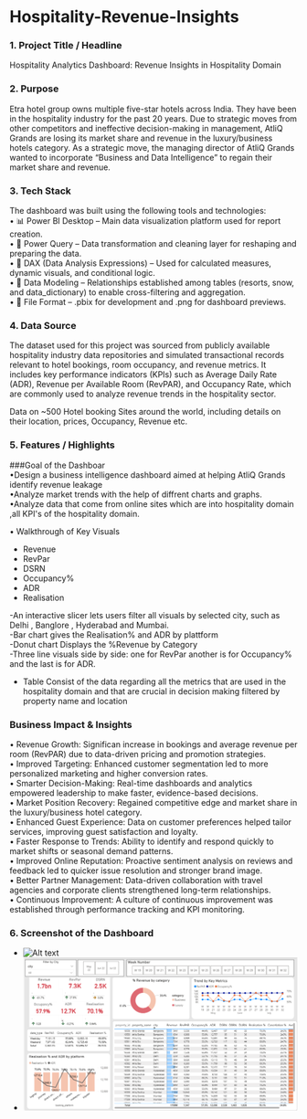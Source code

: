 # Hospitality-Revenue-Insights

### 1.	Project Title / Headline
 Hospitality  Analytics Dashboard: Revenue Insights in Hospitality Domain


### 2. Purpose
Etra hotel group owns multiple five-star hotels across India. They have been in the hospitality industry for the past 20 years. Due to strategic moves from other competitors and ineffective decision-making in management, AtliQ Grands are losing its market share and revenue in the luxury/business hotels category. As a strategic move, the managing director of AtliQ Grands wanted to incorporate “Business and Data Intelligence” to regain their market share and revenue.

### 3.	Tech Stack

The dashboard was built using the following tools and technologies:<br>
•	📊 Power BI Desktop – Main data visualization platform used for report creation.<br>
•	📂 Power Query – Data transformation and cleaning layer for reshaping and preparing the data.<br>
•	🧠 DAX (Data Analysis Expressions) – Used for calculated measures, dynamic visuals, and conditional logic.<br>
•	📝 Data Modeling – Relationships established among tables (resorts, snow, and data_dictionary) to enable cross-filtering and aggregation.<br>
•	📁 File Format – .pbix for development and .png for dashboard previews.

### 4.	Data Source
The dataset used for this project was sourced from publicly available hospitality industry data repositories and simulated transactional records relevant to hotel bookings, room occupancy, and revenue metrics. It includes key performance indicators (KPIs) such as Average Daily Rate (ADR), Revenue per Available Room (RevPAR), and Occupancy Rate, which are commonly used to analyze revenue trends in the hospitality sector.

Data on ~500 Hotel booking Sites  around the world, including details on their location, prices, Occupancy, Revenue  etc.

### 5.	Features / Highlights
###Goal of the Dashboar<br>
•Design a business intelligence dashboard aimed at helping AtliQ Grands identify revenue leakage<br>
•Analyze market trends with the help of diffrent charts and graphs.<br> 
•Analyze data that come  from  online sites which are into hospitality domain ,all KPI's of the hospitality domain.<br>  

•	Walkthrough of Key Visuals
-	Revenue
-	RevPar
-	DSRN
-	Occupancy%
-	ADR
-	Realisation

-An interactive slicer lets users filter all visuals by selected city, such as Delhi , Banglore , Hyderabad and Mumbai.<br>
-Bar chart gives the Realisation% and ADR by plattform<br> 
-Donut chart Displays the %Revenue by Category<br>
-Three line visuals side by side: one for RevPar another is for Occupancy% and the last is for ADR.<br>
-	Table Consist of the data regarding all the metrics that are used in the hospitality domain and that are crucial in decision making filtered by property name and location<br>

### Business Impact & Insights<br>
 • Revenue Growth: Significan increase in bookings and average revenue per room (RevPAR) due to data-driven pricing and promotion strategies.<br>
 • Improved Targeting: Enhanced customer segmentation led to more personalized marketing and higher conversion rates.<br>
 • Smarter Decision-Making: Real-time dashboards and analytics empowered leadership to make faster, evidence-based decisions.<br>
 • Market Position Recovery: Regained competitive edge and market share in the luxury/business hotel category.<br>
 • Enhanced Guest Experience: Data on customer preferences helped tailor services, improving guest satisfaction and loyalty.<br>
 • Faster Response to Trends: Ability to identify and respond quickly to market shifts or seasonal demand patterns.<br>
 • Improved Online Reputation: Proactive sentiment analysis on reviews and feedback led to quicker issue resolution and stronger brand image.<br>
 • Better Partner Management: Data-driven collaboration with travel agencies and corporate clients strengthened long-term relationships.<br>
 • Continuous Improvement: A culture of continuous improvement was established through performance tracking and KPI monitoring.<br>

### 6.	Screenshot of the Dashboard
  - ![Alt text](https://github.com/username/repo/assets/image.png)
  -  ![Dashboard Preview](https://github.com/giriaman610/Hospitality-Revenue-Insights-Dashboard/blob/main/Hospitality.%20Analytics.png)
